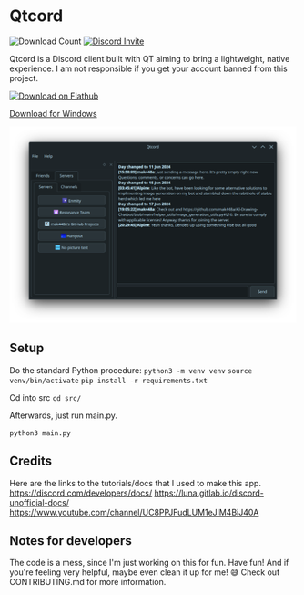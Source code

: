 # Qtcord
![Download Count](https://img.shields.io/endpoint?url=https://flathub-stats-backend.vercel.app/badges/io.github.mak448a.QTCord/shields.io.json)
[![Discord Invite](https://dcbadge.limes.pink/api/server/https://discord.gg/gV8SjzZAXj?style=flat)](https://discord.gg/gV8SjzZAXj)

Qtcord is a Discord client built with QT aiming to bring a lightweight, native experience. I am not responsible if you get your account banned from this project.

<a href='https://flathub.org/apps/io.github.mak448a.QTCord'>
  <img width='150' alt='Download on Flathub' src='https://dl.flathub.org/assets/badges/flathub-badge-en.png'/>
</a>

[Download for Windows](https://github.com/mak448a/Qtcord/releases)
<br>

![Screenshot of Qtcord](demos/demo1.png)

## Setup

Do the standard Python procedure:
`python3 -m venv venv`
`source venv/bin/activate`
`pip install -r requirements.txt`

Cd into src
`cd src/`

Afterwards, just run main.py.
```shell
python3 main.py
```

## Credits
Here are the links to the tutorials/docs that I used to make this app.
https://discord.com/developers/docs/
https://luna.gitlab.io/discord-unofficial-docs/
https://www.youtube.com/channel/UC8PPJFudLUM1eJlM4BiJ40A

## Notes for developers
The code is a mess, since I'm just working on this for fun. Have fun! And if you're feeling very helpful, maybe even clean it up for me! 😅
Check out CONTRIBUTING.md for more information.
